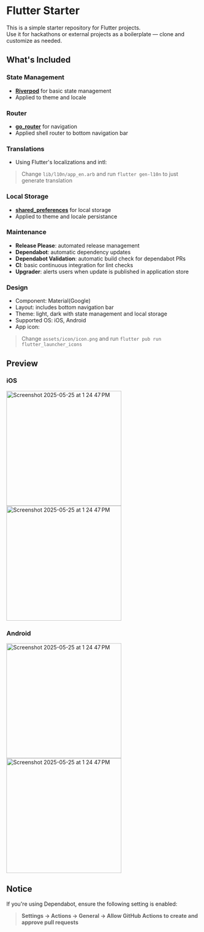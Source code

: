 # Flutter Starter

This is a simple starter repository for Flutter projects.  
Use it for hackathons or external projects as a boilerplate — clone and customize as needed.

## What's Included

### State Management

- [**Riverpod**](https://riverpod.dev/) for basic state management
- Applied to theme and locale

### Router

- [**go_router**](https://pub.dev/packages/go_router) for navigation
- Applied shell router to bottom navigation bar

### Translations

- Using Flutter's localizations and intl:

> Change `lib/l10n/app_en.arb` and run `flutter gen-l10n` to just generate translation

### Local Storage

- [**shared_preferences**](https://pub.dev/packages/shared_preferences) for local storage
- Applied to theme and locale persistance

### Maintenance

- **Release Please**: automated release management
- **Dependabot**: automatic dependency updates
- **Dependabot Validation**: automatic build check for dependabot PRs
- **CI**: basic continuous integration for lint checks
- **Upgrader**: alerts users when update is published in application store

### Design

- Component: Material(Google)
- Layout: includes bottom navigation bar
- Theme: light, dark with state management and local storage
- Supported OS: iOS, Android
- App icon:

> Change `assets/icon/icon.png` and run `flutter pub run flutter_launcher_icons`

## Preview

<!-- markdownlint-disable MD033 -->

### iOS

<img width="300" alt="Screenshot 2025-05-25 at 1 24 47 PM" src="https://github.com/user-attachments/assets/d038ce8b-a4e7-4956-88d9-a15d2c5fc828" />

<img width="300" alt="Screenshot 2025-05-25 at 1 24 47 PM" src="https://github.com/user-attachments/assets/034419d1-1075-4610-97cc-121e4b16c293" />

### Android

<img width="300" alt="Screenshot 2025-05-25 at 1 24 47 PM" src="https://github.com/user-attachments/assets/36dca49c-e37f-432f-b93d-461fad5a6ae7" />

<img width="300" alt="Screenshot 2025-05-25 at 1 24 47 PM" src="https://github.com/user-attachments/assets/79d4995a-a774-44c8-9918-798a28c30b14" />

## Notice

If you're using Dependabot, ensure the following setting is enabled:

> **Settings → Actions → General → Allow GitHub Actions to create and approve pull requests**

